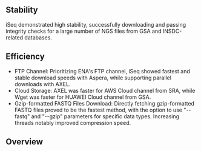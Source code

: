 ## Stability
iSeq demonstrated high stability, successfully downloading and passing integrity checks for a large number of NGS files from GSA and INSDC-related databases.

## Efficiency

- FTP Channel: Prioritizing ENA's FTP channel, iSeq showed fastest and stable download speeds with Aspera, while supporting parallel downloads with AXEL.
- Cloud Storage: AXEL was faster for AWS Cloud channel from SRA, while Wget was faster for HUAWEI Cloud channel from GSA.
- Gzip-formatted FASTQ Files Download: Directly fetching gzip-formatted FASTQ files proved to be the fastest method, with the option to use "--fastq" and "--gzip" parameters for specific data types. Increasing threads notably improved compression speed.

## Overview
